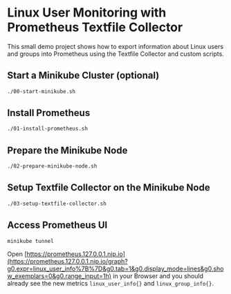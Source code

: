 # Linux User Monitoring with Prometheus Textfile Collector

This small demo project shows how to export information about Linux users and groups into Prometheus using the Textfile Collector and custom scripts.

## Start a Minikube Cluster (optional)

```bash
./00-start-minikube.sh
```

## Install Prometheus

```bash
./01-install-prometheus.sh
```

## Prepare the Minikube Node

```bash
./02-prepare-minikube-node.sh
```

## Setup Textfile Collector on the Minikube Node

```bash
./03-setup-textfile-collector.sh
```

## Access Prometheus UI

```bash
minikube tunnel
```

Open [https://prometheus.127.0.0.1.nip.io](https://prometheus.127.0.0.1.nip.io/graph?g0.expr=linux_user_info%7B%7D&g0.tab=1&g0.display_mode=lines&g0.show_exemplars=0&g0.range_input=1h) in your Browser and you should already see the new metrics `linux_user_info{}` and `linux_group_info{}`.
